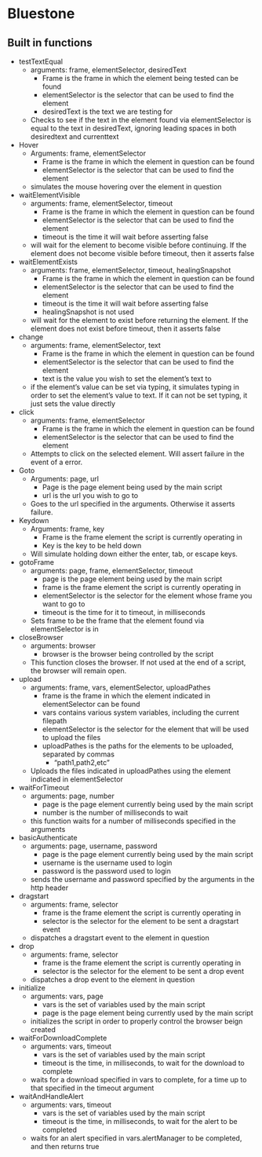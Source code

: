 # Bluestone 
## Built in functions

- testTextEqual
    - arguments: frame, elementSelector, desiredText
        - Frame is the frame in which the element being tested can be found
        - elementSelector is the selector that can be used to find the element 
        - desiredText is the text we are testing for
    - Checks to see if the text in the element found via elementSelector is equal to the text in desiredText, ignoring leading spaces in both desiredtext and currenttext
- Hover
    - Arguments: frame, elementSelector	
        - Frame is the frame in which the element in question can be found
        - elementSelector is the selector that can be used to find the element 
    - simulates the mouse hovering over the element in question
- waitElementVisible
    - arguments: frame, elementSelector, timeout
        - Frame is the frame in which the element in question can be found
        - elementSelector is the selector that can be used to find the element 
        - timeout is the time it will wait before asserting false
    - will wait for the element to become visible before continuing. If the element does not become visible before timeout, then it asserts false
- waitElementExists
    - arguments: frame, elementSelector, timeout, healingSnapshot
        - Frame is the frame in which the element in question can be found
        - elementSelector is the selector that can be used to find the element 
        - timeout is the time it will wait before asserting false
        - healingSnapshot is not used
    - will wait for the element to exist before returning the element. If the element does not exist before timeout, then it asserts false
- change
    - arguments: frame, elementSelector, text
        - Frame is the frame in which the element in question can be found
        - elementSelector is the selector that can be used to find the element 
        - text is the value you wish to set the element’s text to
    - if the element’s value can be set via typing, it simulates typing in order to set the element’s value to text. If it can not be set typing, it just sets the value directly
- click
    - arguments: frame, elementSelector
        - Frame is the frame in which the element in question can be found
        - elementSelector is the selector that can be used to find the element 
    - Attempts to click on the selected element. Will assert failure in the event of a error.
- Goto
    - Arguments: page, url
        - Page is the page element being used by the main script
        - url is the url  you wish to go to
    - Goes to the url specified in the arguments. Otherwise it asserts failure.
- Keydown
    - Arguments: frame, key
        - Frame is the frame element the script is currently operating in
        - Key is the key to be held down
    - Will simulate holding down either the enter, tab, or escape keys.
- gotoFrame
    - arguments: page, frame, elementSelector, timeout
        - page is the page element being used by the main script
        - frame is the frame element the script is currently operating in
        - elementSelector is the selector for the element whose frame you want to go to
        - timeout is the time for it to timeout, in milliseconds
    - Sets frame to be the frame that the element found via elementSelector is in
- closeBrowser
    - arguments: browser
        - browser is the browser being controlled by the script
    - This function closes the browser. If not used at the end of a script, the browser will remain open.
- upload
    - arguments: frame, vars, elementSelector, uploadPathes
        - frame is the frame in which the element indicated in elementSelector can be found
        - vars contains various system variables, including the current filepath
        - elementSelector is the selector for the element that will be used to upload the files
        - uploadPathes is the paths for the elements to be uploaded, separated by commas
            - “path1,path2,etc”
    - Uploads the files indicated in uploadPathes using the element indicated in elementSelector
- waitForTimeout
    - arguments: page, number
        - page is the page element currently being used by the main script
        - number is the number of milliseconds to wait
    - this function waits for a number of milliseconds specified in the arguments
- basicAuthenticate
    - arguments: page, username, password
        - page is the page element currently being used by the main script
        - username is the username used to login
        - password is the password used to login
    - sends the username and password specified by the arguments in the http header
- dragstart
    - arguments: frame, selector
        - frame is the frame element the script is currently operating in
        - selector is the selector for the element to be sent a dragstart event
    - dispatches a dragstart event to the element in question
- drop
    - arguments: frame, selector
        - frame is the frame element the script is currently operating in
        - selector is the selector for the element to be sent a drop event
    - dispatches a drop event to the element in question
- initialize
    - arguments: vars, page
        - vars is the set of variables used by the main script
        - page is the page element being currently used by the main script
    - initializes the script in order to properly control the browser beign created
- waitForDownloadComplete
    - arguments: vars, timeout
        - vars is the set of variables used by the main script
        - timeout is the time, in milliseconds, to wait for the download to complete
    - waits for a download specified in vars to complete, for a time up to that specified in the timeout argument
- waitAndHandleAlert
    - arguments: vars, timeout
        - vars is the set of variables used by the main script
        - timeout is the time, in milliseconds, to wait for the alert to be completed
    - waits for an alert specified in vars.alertManager to be completed, and then returns true